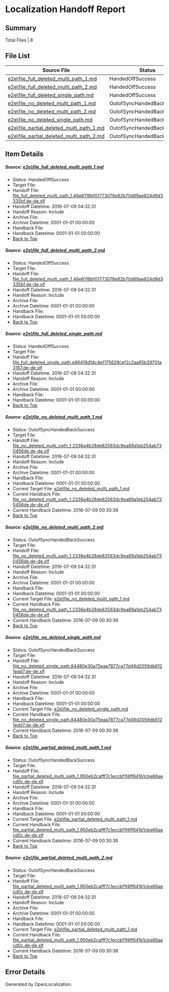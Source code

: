 # <a name='report-top'></a> Localization Handoff Report

## Summary
 Total Files | 8

## File List
 Source File | Status | Details 
 ----------- | ------ | ------- 
 [e2e\file_full_deleted_multi_path_1.md](https://github.com/OpenLocalizationTestOrg/oltest/blob/25447668f0584c242c207efa5dc910af0f8287d6/e2e/file_full_deleted_multi_path_1.md) | HandedOffSuccess | [Details](#36cbcf5d1590dfd29740a4e9d0bd4ee2653768561)
 [e2e\file_full_deleted_multi_path_2.md](https://github.com/OpenLocalizationTestOrg/oltest/blob/25447668f0584c242c207efa5dc910af0f8287d6/e2e/file_full_deleted_multi_path_2.md) | HandedOffSuccess | [Details](#36cbcf5d1590dfd29740a4e9d0bd4ee2653768562)
 [e2e\file_full_deleted_single_path.md](https://github.com/OpenLocalizationTestOrg/oltest/blob/25447668f0584c242c207efa5dc910af0f8287d6/e2e/file_full_deleted_single_path.md) | HandedOffSuccess | [Details](#f195126c2772add31a73c54b2c75688bcc51896b3)
 [e2e\file_no_deleted_multi_path_1.md](https://github.com/OpenLocalizationTestOrg/oltest/blob/25447668f0584c242c207efa5dc910af0f8287d6/e2e/file_no_deleted_multi_path_1.md) | OutofSyncHandedBackSuccess | [Details](#5f04eb0119197edc0ecc48a3fbc99b92d485dc974)
 [e2e\file_no_deleted_multi_path_2.md](https://github.com/OpenLocalizationTestOrg/oltest/blob/25447668f0584c242c207efa5dc910af0f8287d6/e2e/file_no_deleted_multi_path_2.md) | OutofSyncHandedBackSuccess | [Details](#5f04eb0119197edc0ecc48a3fbc99b92d485dc975)
 [e2e\file_no_deleted_single_path.md](https://github.com/OpenLocalizationTestOrg/oltest/blob/25447668f0584c242c207efa5dc910af0f8287d6/e2e/file_no_deleted_single_path.md) | OutofSyncHandedBackSuccess | [Details](#68615ccaf78db8a6d04654f0705dc1b46c480ea66)
 [e2e\file_partial_deleted_multi_path_1.md](https://github.com/OpenLocalizationTestOrg/oltest/blob/25447668f0584c242c207efa5dc910af0f8287d6/e2e/file_partial_deleted_multi_path_1.md) | OutofSyncHandedBackSuccess | [Details](#767401f035be255bd577bb87dc5ab8cb00e52efa7)
 [e2e\file_partial_deleted_multi_path_2.md](https://github.com/OpenLocalizationTestOrg/oltest/blob/25447668f0584c242c207efa5dc910af0f8287d6/e2e/file_partial_deleted_multi_path_2.md) | OutofSyncHandedBackSuccess | [Details](#767401f035be255bd577bb87dc5ab8cb00e52efa8)

## Item Details
##### <a name='36cbcf5d1590dfd29740a4e9d0bd4ee2653768561'></a> Source: [e2e\file_full_deleted_multi_path_1.md](https://github.com/OpenLocalizationTestOrg/oltest/blob/25447668f0584c242c207efa5dc910af0f8287d6/e2e/file_full_deleted_multi_path_1.md)
* Status: HandedOffSuccess
* Target File: 
* Handoff File: [file_full_deleted_multi_path_1.48e6116bf01773078e82b70d69ae824d9d3335bf.de-de.xlf](https://github.com/OpenLocalizationTestOrg/olhandoff-e2e/blob/7548a972bee95ca53a51c2384b66d11d641723e5/ol-handoff/OpenLocalizationTestOrg/oltest-dede-fly/ci/mt/file_full_deleted_multi_path_1.48e6116bf01773078e82b70d69ae824d9d3335bf.de-de.xlf)
* Handoff Datetime: 2016-07-09 04:32:31
* Handoff Reason: Include
* Archive File: 
* Archive Datetime: 0001-01-01 00:00:00
* Handback File: 
* Handback Datetime: 0001-01-01 00:00:00
* [Back to Top](#report-top)

##### <a name='36cbcf5d1590dfd29740a4e9d0bd4ee2653768562'></a> Source: [e2e\file_full_deleted_multi_path_2.md](https://github.com/OpenLocalizationTestOrg/oltest/blob/25447668f0584c242c207efa5dc910af0f8287d6/e2e/file_full_deleted_multi_path_2.md)
* Status: HandedOffSuccess
* Target File: 
* Handoff File: [file_full_deleted_multi_path_1.48e6116bf01773078e82b70d69ae824d9d3335bf.de-de.xlf](https://github.com/OpenLocalizationTestOrg/olhandoff-e2e/blob/7548a972bee95ca53a51c2384b66d11d641723e5/ol-handoff/OpenLocalizationTestOrg/oltest-dede-fly/ci/mt/file_full_deleted_multi_path_1.48e6116bf01773078e82b70d69ae824d9d3335bf.de-de.xlf)
* Handoff Datetime: 2016-07-09 04:32:31
* Handoff Reason: Include
* Archive File: 
* Archive Datetime: 0001-01-01 00:00:00
* Handback File: 
* Handback Datetime: 0001-01-01 00:00:00
* [Back to Top](#report-top)

##### <a name='f195126c2772add31a73c54b2c75688bcc51896b3'></a> Source: [e2e\file_full_deleted_single_path.md](https://github.com/OpenLocalizationTestOrg/oltest/blob/25447668f0584c242c207efa5dc910af0f8287d6/e2e/file_full_deleted_single_path.md)
* Status: HandedOffSuccess
* Target File: 
* Handoff File: [file_full_deleted_single_path.e86419d14c4ef175629cef2c2aa65b39701a3167.de-de.xlf](https://github.com/OpenLocalizationTestOrg/olhandoff-e2e/blob/7548a972bee95ca53a51c2384b66d11d641723e5/ol-handoff/OpenLocalizationTestOrg/oltest-dede-fly/ci/mt/file_full_deleted_single_path.e86419d14c4ef175629cef2c2aa65b39701a3167.de-de.xlf)
* Handoff Datetime: 2016-07-09 04:32:31
* Handoff Reason: Include
* Archive File: 
* Archive Datetime: 0001-01-01 00:00:00
* Handback File: 
* Handback Datetime: 0001-01-01 00:00:00
* [Back to Top](#report-top)

##### <a name='5f04eb0119197edc0ecc48a3fbc99b92d485dc974'></a> Source: [e2e\file_no_deleted_multi_path_1.md](https://github.com/OpenLocalizationTestOrg/oltest/blob/25447668f0584c242c207efa5dc910af0f8287d6/e2e/file_no_deleted_multi_path_1.md)
* Status: OutofSyncHandedBackSuccess
* Target File: 
* Handoff File: [file_no_deleted_multi_path_1.2336e4b28de82563dc9ea89a1eb254ab730456de.de-de.xlf](https://github.com/OpenLocalizationTestOrg/olhandoff-e2e/blob/7548a972bee95ca53a51c2384b66d11d641723e5/ol-handoff/OpenLocalizationTestOrg/oltest-dede-fly/ci/mt/file_no_deleted_multi_path_1.2336e4b28de82563dc9ea89a1eb254ab730456de.de-de.xlf)
* Handoff Datetime: 2016-07-09 04:32:31
* Handoff Reason: Include
* Archive File: 
* Archive Datetime: 0001-01-01 00:00:00
* Handback File: 
* Handback Datetime: 0001-01-01 00:00:00
* Current Target File: [e2e\file_no_deleted_multi_path_1.md](https://github.com/OpenLocalizationTestOrg/oltest-dede-fly/blob/37a4778d295933d1b079ecd89bc64c9d0b4665f6/e2e/file_no_deleted_multi_path_1.md)
* Current Handback File: [file_no_deleted_multi_path_1.2336e4b28de82563dc9ea89a1eb254ab730456de.de-de.xlf](https://github.com/OpenLocalizationTestOrg/olhandback-e2e/blob/c4b15a093ac503f16ae794c0be5c78946e59740e/ol-handback/OpenLocalizationTestOrg/oltest-dede-fly/ci/mt/file_no_deleted_multi_path_1.2336e4b28de82563dc9ea89a1eb254ab730456de.de-de.xlf)
* Current Handback Datetime: 2016-07-09 00:30:36
* [Back to Top](#report-top)

##### <a name='5f04eb0119197edc0ecc48a3fbc99b92d485dc975'></a> Source: [e2e\file_no_deleted_multi_path_2.md](https://github.com/OpenLocalizationTestOrg/oltest/blob/25447668f0584c242c207efa5dc910af0f8287d6/e2e/file_no_deleted_multi_path_2.md)
* Status: OutofSyncHandedBackSuccess
* Target File: 
* Handoff File: [file_no_deleted_multi_path_1.2336e4b28de82563dc9ea89a1eb254ab730456de.de-de.xlf](https://github.com/OpenLocalizationTestOrg/olhandoff-e2e/blob/7548a972bee95ca53a51c2384b66d11d641723e5/ol-handoff/OpenLocalizationTestOrg/oltest-dede-fly/ci/mt/file_no_deleted_multi_path_1.2336e4b28de82563dc9ea89a1eb254ab730456de.de-de.xlf)
* Handoff Datetime: 2016-07-09 04:32:31
* Handoff Reason: Include
* Archive File: 
* Archive Datetime: 0001-01-01 00:00:00
* Handback File: 
* Handback Datetime: 0001-01-01 00:00:00
* Current Target File: [e2e\file_no_deleted_multi_path_1.md](https://github.com/OpenLocalizationTestOrg/oltest-dede-fly/blob/37a4778d295933d1b079ecd89bc64c9d0b4665f6/e2e/file_no_deleted_multi_path_1.md)
* Current Handback File: [file_no_deleted_multi_path_1.2336e4b28de82563dc9ea89a1eb254ab730456de.de-de.xlf](https://github.com/OpenLocalizationTestOrg/olhandback-e2e/blob/c4b15a093ac503f16ae794c0be5c78946e59740e/ol-handback/OpenLocalizationTestOrg/oltest-dede-fly/ci/mt/file_no_deleted_multi_path_1.2336e4b28de82563dc9ea89a1eb254ab730456de.de-de.xlf)
* Current Handback Datetime: 2016-07-09 00:30:36
* [Back to Top](#report-top)

##### <a name='68615ccaf78db8a6d04654f0705dc1b46c480ea66'></a> Source: [e2e\file_no_deleted_single_path.md](https://github.com/OpenLocalizationTestOrg/oltest/blob/25447668f0584c242c207efa5dc910af0f8287d6/e2e/file_no_deleted_single_path.md)
* Status: OutofSyncHandedBackSuccess
* Target File: 
* Handoff File: [file_no_deleted_single_path.84480e30a75eaa7877ca77d49d2059db6121edd7.de-de.xlf](https://github.com/OpenLocalizationTestOrg/olhandoff-e2e/blob/7548a972bee95ca53a51c2384b66d11d641723e5/ol-handoff/OpenLocalizationTestOrg/oltest-dede-fly/ci/mt/file_no_deleted_single_path.84480e30a75eaa7877ca77d49d2059db6121edd7.de-de.xlf)
* Handoff Datetime: 2016-07-09 04:32:31
* Handoff Reason: Include
* Archive File: 
* Archive Datetime: 0001-01-01 00:00:00
* Handback File: 
* Handback Datetime: 0001-01-01 00:00:00
* Current Target File: [e2e\file_no_deleted_single_path.md](https://github.com/OpenLocalizationTestOrg/oltest-dede-fly/blob/37a4778d295933d1b079ecd89bc64c9d0b4665f6/e2e/file_no_deleted_single_path.md)
* Current Handback File: [file_no_deleted_single_path.84480e30a75eaa7877ca77d49d2059db6121edd7.de-de.xlf](https://github.com/OpenLocalizationTestOrg/olhandback-e2e/blob/c4b15a093ac503f16ae794c0be5c78946e59740e/ol-handback/OpenLocalizationTestOrg/oltest-dede-fly/ci/mt/file_no_deleted_single_path.84480e30a75eaa7877ca77d49d2059db6121edd7.de-de.xlf)
* Current Handback Datetime: 2016-07-09 00:30:36
* [Back to Top](#report-top)

##### <a name='767401f035be255bd577bb87dc5ab8cb00e52efa7'></a> Source: [e2e\file_partial_deleted_multi_path_1.md](https://github.com/OpenLocalizationTestOrg/oltest/blob/25447668f0584c242c207efa5dc910af0f8287d6/e2e/file_partial_deleted_multi_path_1.md)
* Status: OutofSyncHandedBackSuccess
* Target File: 
* Handoff File: [file_partial_deleted_multi_path_1.950eb2cafff7c1eccbf1f4ff641b1cbe66aecd0c.de-de.xlf](https://github.com/OpenLocalizationTestOrg/olhandoff-e2e/blob/7548a972bee95ca53a51c2384b66d11d641723e5/ol-handoff/OpenLocalizationTestOrg/oltest-dede-fly/ci/mt/file_partial_deleted_multi_path_1.950eb2cafff7c1eccbf1f4ff641b1cbe66aecd0c.de-de.xlf)
* Handoff Datetime: 2016-07-09 04:32:31
* Handoff Reason: Include
* Archive File: 
* Archive Datetime: 0001-01-01 00:00:00
* Handback File: 
* Handback Datetime: 0001-01-01 00:00:00
* Current Target File: [e2e\file_partial_deleted_multi_path_1.md](https://github.com/OpenLocalizationTestOrg/oltest-dede-fly/blob/37a4778d295933d1b079ecd89bc64c9d0b4665f6/e2e/file_partial_deleted_multi_path_1.md)
* Current Handback File: [file_partial_deleted_multi_path_1.950eb2cafff7c1eccbf1f4ff641b1cbe66aecd0c.de-de.xlf](https://github.com/OpenLocalizationTestOrg/olhandback-e2e/blob/c4b15a093ac503f16ae794c0be5c78946e59740e/ol-handback/OpenLocalizationTestOrg/oltest-dede-fly/ci/mt/file_partial_deleted_multi_path_1.950eb2cafff7c1eccbf1f4ff641b1cbe66aecd0c.de-de.xlf)
* Current Handback Datetime: 2016-07-09 00:30:36
* [Back to Top](#report-top)

##### <a name='767401f035be255bd577bb87dc5ab8cb00e52efa8'></a> Source: [e2e\file_partial_deleted_multi_path_2.md](https://github.com/OpenLocalizationTestOrg/oltest/blob/25447668f0584c242c207efa5dc910af0f8287d6/e2e/file_partial_deleted_multi_path_2.md)
* Status: OutofSyncHandedBackSuccess
* Target File: 
* Handoff File: [file_partial_deleted_multi_path_1.950eb2cafff7c1eccbf1f4ff641b1cbe66aecd0c.de-de.xlf](https://github.com/OpenLocalizationTestOrg/olhandoff-e2e/blob/7548a972bee95ca53a51c2384b66d11d641723e5/ol-handoff/OpenLocalizationTestOrg/oltest-dede-fly/ci/mt/file_partial_deleted_multi_path_1.950eb2cafff7c1eccbf1f4ff641b1cbe66aecd0c.de-de.xlf)
* Handoff Datetime: 2016-07-09 04:32:31
* Handoff Reason: Include
* Archive File: 
* Archive Datetime: 0001-01-01 00:00:00
* Handback File: 
* Handback Datetime: 0001-01-01 00:00:00
* Current Target File: [e2e\file_partial_deleted_multi_path_1.md](https://github.com/OpenLocalizationTestOrg/oltest-dede-fly/blob/37a4778d295933d1b079ecd89bc64c9d0b4665f6/e2e/file_partial_deleted_multi_path_1.md)
* Current Handback File: [file_partial_deleted_multi_path_1.950eb2cafff7c1eccbf1f4ff641b1cbe66aecd0c.de-de.xlf](https://github.com/OpenLocalizationTestOrg/olhandback-e2e/blob/c4b15a093ac503f16ae794c0be5c78946e59740e/ol-handback/OpenLocalizationTestOrg/oltest-dede-fly/ci/mt/file_partial_deleted_multi_path_1.950eb2cafff7c1eccbf1f4ff641b1cbe66aecd0c.de-de.xlf)
* Current Handback Datetime: 2016-07-09 00:30:36
* [Back to Top](#report-top)


## Error Details

Generated by OpenLocalization.
